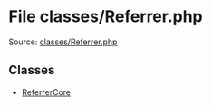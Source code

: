 File classes/Referrer.php
=========

Source: [classes/Referrer.php](https://github.com/PrestaShop/PrestaShop/blob/1.5.0.1/classes/Referrer.php)


Classes
-------

* [ReferrerCore](class.ReferrerCore.md)

